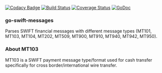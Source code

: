 [![Codacy Badge](https://api.codacy.com/project/badge/Grade/b023b6b1b3ac465591c0b519eac15d5a)](https://www.codacy.com/manual/Orogenesis/go-swift-messages)
[![Build Status](https://travis-ci.org/Orogenesis/go-swift-messages.svg?branch=master)](https://travis-ci.org/Orogenesis/go-swift-messages)
[![Coverage Status](https://coveralls.io/repos/github/Orogenesis/go-swift-messages/badge.svg?branch=master)](https://coveralls.io/github/Orogenesis/go-swift-messages?branch=master)
[![GoDoc](http://godoc.org/github.com/orogenesis/go-swift-messages?status.svg)](http://godoc.org/github.com/orogenesis/go-swift-messages)

### go-swift-messages

Parses SWIFT financial messages with different message types (MT101, MT103, MT104, MT202, MT509, MT900, MT910, MT940, MT942, MT950).  

### About MT103

MT103 is a SWIFT payment message type/format used for cash transfer specifically for cross border/international wire transfer.
